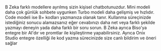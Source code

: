 B Zeka farklı modellere ayrılmış sizin kişisel chatbotunuzdur. Mini modeli daha çok günlük sohbete uygunken Turbo modeli daha gelişmiş ve hızlıdır. Code modeli ise B+ kodları yazmanıza 
olanak tanır. Kullanma süreçinizde istediğiniz sonucu alamazsanız eğer cevabınızı daha net veya farklı şekilde yazmayı deneyin yada daha farklı bir soru sorun.
B Zeka ayrıca Biso'ya entegre bir AI'dır ve promtlar ile kişileştirme yapabilirsiniz. Ayrıca Onix Studio entegre özelliği ile kod yazma sürecinizde size canlı bildirim ve öneri 
sağlar
